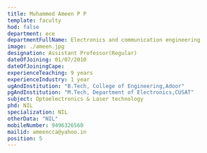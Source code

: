 ```yaml
---
title: Muhammed Ameen P P
template: faculty
hod: false
department: ece
departmentFullName: Electronics and communication engineering
image: ./ameen.jpg
designation: Assistant Professor(Regular)
dateOfJoining: 01/07/2010
dateOfJoiningCape: 
experienceTeaching: 9 years
experienceIndustry: 1 year
ugAndInstitution: "B.Tech, College of Engineering,Adoor"
pgAndInstitution: "M.Tech, Department of Electronics,CUSAT"
subject: Optoelectronics & Laser technology
phd: NIL
specialization: NIL
otherData: "NIL"
mobileNumber: 9496326560
mailid: ameencca@yahoo.in
position: 5
---
```

